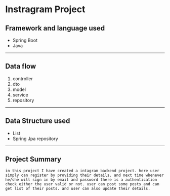 # Instragram Project

## Framework and language used
* Spring Boot
* Java 
---

## Data flow
1. controller
2. dto
3. model
4. service 
5. repository
---

## Data Structure used
* List 
* Spring Jpa repository
---

## Project Summary
```in this project I have created a intagram backend project. here user simply can register by providing their details. and next time whenever he/she will sign in by email and password there is a authentication check either the user valid or not. user can post some posts and can get list of their posts. and user can also update their details.```



